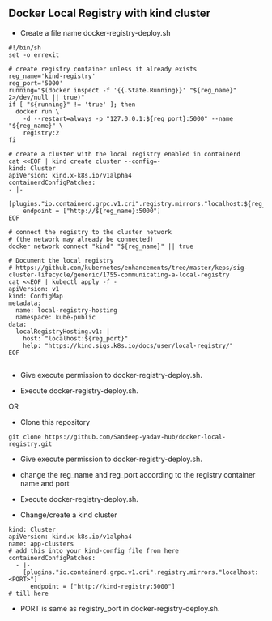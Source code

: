 ## Docker Local Registry with kind cluster

- Create a file name docker-registry-deploy.sh 
```
#!/bin/sh
set -o errexit

# create registry container unless it already exists
reg_name='kind-registry'
reg_port='5000'
running="$(docker inspect -f '{{.State.Running}}' "${reg_name}" 2>/dev/null || true)"
if [ "${running}" != 'true' ]; then
  docker run \
    -d --restart=always -p "127.0.0.1:${reg_port}:5000" --name "${reg_name}" \
    registry:2
fi

# create a cluster with the local registry enabled in containerd
cat <<EOF | kind create cluster --config=-
kind: Cluster
apiVersion: kind.x-k8s.io/v1alpha4
containerdConfigPatches:
- |-
  [plugins."io.containerd.grpc.v1.cri".registry.mirrors."localhost:${reg_port}"]
    endpoint = ["http://${reg_name}:5000"]
EOF

# connect the registry to the cluster network
# (the network may already be connected)
docker network connect "kind" "${reg_name}" || true

# Document the local registry
# https://github.com/kubernetes/enhancements/tree/master/keps/sig-cluster-lifecycle/generic/1755-communicating-a-local-registry
cat <<EOF | kubectl apply -f -
apiVersion: v1
kind: ConfigMap
metadata:
  name: local-registry-hosting
  namespace: kube-public
data:
  localRegistryHosting.v1: |
    host: "localhost:${reg_port}"
    help: "https://kind.sigs.k8s.io/docs/user/local-registry/"
EOF


``` 

- Give execute permission to docker-registry-deploy.sh.

- Execute docker-registry-deploy.sh.

OR

- Clone this repository 
```
git clone https://github.com/Sandeep-yadav-hub/docker-local-registry.git
```
- Give execute permission to docker-registry-deploy.sh.

- change the reg_name and reg_port according to the registry container name and port

- Execute docker-registry-deploy.sh.

- Change/create a kind cluster 

```
kind: Cluster
apiVersion: kind.x-k8s.io/v1alpha4
name: app-clusters
# add this into your kind-config file from here
containerdConfigPatches:
  - |-
    [plugins."io.containerd.grpc.v1.cri".registry.mirrors."localhost:<PORT>"]
      endpoint = ["http://kind-registry:5000"]
# till here
```
- PORT is same as registry_port in docker-registry-deploy.sh.




